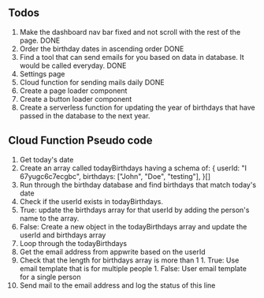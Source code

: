 ## Todos
1. Make the dashboard nav bar fixed and not scroll with the rest of the page. DONE
1. Order the birthday dates in ascending order DONE
1. Find a tool that can send emails for you based on data in database. It would be called everyday. DONE
1. Settings page
1. Cloud function for sending mails daily DONE
1. Create a page loader component
1. Create a button loader component
1. Create a serverless function for updating the year of birthdays that have passed in the database to the next year.


## Cloud Function Pseudo code
1. Get today's date
1. Create an array called todayBirthdays having a schema of:
  {
    userId: "I 67yugc6c7ecgbc",
    birthdays: ["John", "Doe", "testing"],
  }[]
1. Run through the birthday database and find birthdays that match today's date
1. Check if the userId exists in todayBirthdays.
  1. True: update the birthdays array for that userId by adding the person's name to the array. 
  1. False: Create a new object in the todayBirthdays array and update the userId and birthdays array
1. Loop through the todayBirthdays
  1. Get the email address from appwrite based on the userId
  1. Check that the length for birthdays array is more than 1
    1. True: Use email template that is for multiple people
    1. False: User email template for a single person 
  1. Send mail to the email address and log the status of this line